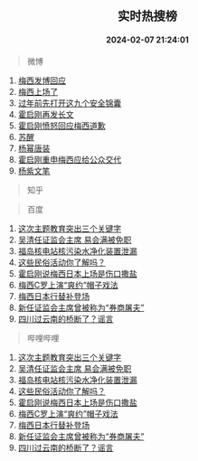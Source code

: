 <div align="center"><h2>实时热搜榜</h2><h4>2024-02-07 21:24:01</h4></div>

> 微博  

1. [梅西发博回应](https://s.weibo.com/weibo?q=%E6%A2%85%E8%A5%BF%E5%8F%91%E5%8D%9A%E5%9B%9E%E5%BA%94&t=31&band_rank=1&Refer=top)<br />
2. [梅西上场了](https://s.weibo.com/weibo?q=%23%E6%A2%85%E8%A5%BF%E4%B8%8A%E5%9C%BA%E4%BA%86%23&t=31&band_rank=2&Refer=top)<br />
3. [过年前先打开这九个安全锦囊](https://s.weibo.com/weibo?q=%23%E8%BF%87%E5%B9%B4%E5%89%8D%E5%85%88%E6%89%93%E5%BC%80%E8%BF%99%E4%B9%9D%E4%B8%AA%E5%AE%89%E5%85%A8%E9%94%A6%E5%9B%8A%23&t=31&band_rank=3&Refer=top)<br />
4. [霍启刚再发长文](https://s.weibo.com/weibo?q=%E9%9C%8D%E5%90%AF%E5%88%9A%E5%86%8D%E5%8F%91%E9%95%BF%E6%96%87&t=31&band_rank=4&Refer=top)<br />
5. [霍启刚愤怒回应梅西道歉](https://s.weibo.com/weibo?q=%23%E9%9C%8D%E5%90%AF%E5%88%9A%E6%84%A4%E6%80%92%E5%9B%9E%E5%BA%94%E6%A2%85%E8%A5%BF%E9%81%93%E6%AD%89%23&t=31&band_rank=5&Refer=top)<br />
6. [苏醒](https://s.weibo.com/weibo?q=%E8%8B%8F%E9%86%92&t=31&band_rank=6&Refer=top)<br />
7. [杨幂唐装](https://s.weibo.com/weibo?q=%23%E6%9D%A8%E5%B9%82%E5%94%90%E8%A3%85%23&t=31&band_rank=7&Refer=top)<br />
8. [霍启刚重申梅西应给公众交代](https://s.weibo.com/weibo?q=%23%E9%9C%8D%E5%90%AF%E5%88%9A%E9%87%8D%E7%94%B3%E6%A2%85%E8%A5%BF%E5%BA%94%E7%BB%99%E5%85%AC%E4%BC%97%E4%BA%A4%E4%BB%A3%23&t=31&band_rank=8&Refer=top)<br />
9. [杨紫文笔](https://s.weibo.com/weibo?q=%23%E6%9D%A8%E7%B4%AB%E6%96%87%E7%AC%94%23&t=31&band_rank=9&Refer=top)<br />

> 知乎  


> 百度  

1. [这次主题教育突出三个关键字](https://www.baidu.com/s?wd=%E8%BF%99%E6%AC%A1%E4%B8%BB%E9%A2%98%E6%95%99%E8%82%B2%E7%AA%81%E5%87%BA%E4%B8%89%E4%B8%AA%E5%85%B3%E9%94%AE%E5%AD%97&sa=fyb_news&rsv_dl=fyb_news)<br />
2. [吴清任证监会主席 易会满被免职](https://www.baidu.com/s?wd=%E5%90%B4%E6%B8%85%E4%BB%BB%E8%AF%81%E7%9B%91%E4%BC%9A%E4%B8%BB%E5%B8%AD+%E6%98%93%E4%BC%9A%E6%BB%A1%E8%A2%AB%E5%85%8D%E8%81%8C&sa=fyb_news&rsv_dl=fyb_news)<br />
3. [福岛核电站核污染水净化装置泄漏](https://www.baidu.com/s?wd=%E7%A6%8F%E5%B2%9B%E6%A0%B8%E7%94%B5%E7%AB%99%E6%A0%B8%E6%B1%A1%E6%9F%93%E6%B0%B4%E5%87%80%E5%8C%96%E8%A3%85%E7%BD%AE%E6%B3%84%E6%BC%8F&sa=fyb_news&rsv_dl=fyb_news)<br />
4. [这些民俗活动你了解吗？](https://www.baidu.com/s?wd=%E8%BF%99%E4%BA%9B%E6%B0%91%E4%BF%97%E6%B4%BB%E5%8A%A8%E4%BD%A0%E4%BA%86%E8%A7%A3%E5%90%97%EF%BC%9F&sa=fyb_news&rsv_dl=fyb_news)<br />
5. [霍启刚说梅西日本上场是伤口撒盐](https://www.baidu.com/s?wd=%E9%9C%8D%E5%90%AF%E5%88%9A%E8%AF%B4%E6%A2%85%E8%A5%BF%E6%97%A5%E6%9C%AC%E4%B8%8A%E5%9C%BA%E6%98%AF%E4%BC%A4%E5%8F%A3%E6%92%92%E7%9B%90&sa=fyb_news&rsv_dl=fyb_news)<br />
6. [梅西C罗上演“爽约”帽子戏法](https://www.baidu.com/s?wd=%E6%A2%85%E8%A5%BFC%E7%BD%97%E4%B8%8A%E6%BC%94%E2%80%9C%E7%88%BD%E7%BA%A6%E2%80%9D%E5%B8%BD%E5%AD%90%E6%88%8F%E6%B3%95&sa=fyb_news&rsv_dl=fyb_news)<br />
7. [梅西日本行替补登场](https://www.baidu.com/s?wd=%E6%A2%85%E8%A5%BF%E6%97%A5%E6%9C%AC%E8%A1%8C%E6%9B%BF%E8%A1%A5%E7%99%BB%E5%9C%BA&sa=fyb_news&rsv_dl=fyb_news)<br />
8. [新任证监会主席曾被称为“券商屠夫”](https://www.baidu.com/s?wd=%E6%96%B0%E4%BB%BB%E8%AF%81%E7%9B%91%E4%BC%9A%E4%B8%BB%E5%B8%AD%E6%9B%BE%E8%A2%AB%E7%A7%B0%E4%B8%BA%E2%80%9C%E5%88%B8%E5%95%86%E5%B1%A0%E5%A4%AB%E2%80%9D&sa=fyb_news&rsv_dl=fyb_news)<br />
9. [四川过云南的桥断了？谣言](https://www.baidu.com/s?wd=%E5%9B%9B%E5%B7%9D%E8%BF%87%E4%BA%91%E5%8D%97%E7%9A%84%E6%A1%A5%E6%96%AD%E4%BA%86%EF%BC%9F%E8%B0%A3%E8%A8%80&sa=fyb_news&rsv_dl=fyb_news)<br />

> 哔哩哔哩  

1. [这次主题教育突出三个关键字](https://www.baidu.com/s?wd=%E8%BF%99%E6%AC%A1%E4%B8%BB%E9%A2%98%E6%95%99%E8%82%B2%E7%AA%81%E5%87%BA%E4%B8%89%E4%B8%AA%E5%85%B3%E9%94%AE%E5%AD%97&sa=fyb_news&rsv_dl=fyb_news)<br />
2. [吴清任证监会主席 易会满被免职](https://www.baidu.com/s?wd=%E5%90%B4%E6%B8%85%E4%BB%BB%E8%AF%81%E7%9B%91%E4%BC%9A%E4%B8%BB%E5%B8%AD+%E6%98%93%E4%BC%9A%E6%BB%A1%E8%A2%AB%E5%85%8D%E8%81%8C&sa=fyb_news&rsv_dl=fyb_news)<br />
3. [福岛核电站核污染水净化装置泄漏](https://www.baidu.com/s?wd=%E7%A6%8F%E5%B2%9B%E6%A0%B8%E7%94%B5%E7%AB%99%E6%A0%B8%E6%B1%A1%E6%9F%93%E6%B0%B4%E5%87%80%E5%8C%96%E8%A3%85%E7%BD%AE%E6%B3%84%E6%BC%8F&sa=fyb_news&rsv_dl=fyb_news)<br />
4. [这些民俗活动你了解吗？](https://www.baidu.com/s?wd=%E8%BF%99%E4%BA%9B%E6%B0%91%E4%BF%97%E6%B4%BB%E5%8A%A8%E4%BD%A0%E4%BA%86%E8%A7%A3%E5%90%97%EF%BC%9F&sa=fyb_news&rsv_dl=fyb_news)<br />
5. [霍启刚说梅西日本上场是伤口撒盐](https://www.baidu.com/s?wd=%E9%9C%8D%E5%90%AF%E5%88%9A%E8%AF%B4%E6%A2%85%E8%A5%BF%E6%97%A5%E6%9C%AC%E4%B8%8A%E5%9C%BA%E6%98%AF%E4%BC%A4%E5%8F%A3%E6%92%92%E7%9B%90&sa=fyb_news&rsv_dl=fyb_news)<br />
6. [梅西C罗上演“爽约”帽子戏法](https://www.baidu.com/s?wd=%E6%A2%85%E8%A5%BFC%E7%BD%97%E4%B8%8A%E6%BC%94%E2%80%9C%E7%88%BD%E7%BA%A6%E2%80%9D%E5%B8%BD%E5%AD%90%E6%88%8F%E6%B3%95&sa=fyb_news&rsv_dl=fyb_news)<br />
7. [梅西日本行替补登场](https://www.baidu.com/s?wd=%E6%A2%85%E8%A5%BF%E6%97%A5%E6%9C%AC%E8%A1%8C%E6%9B%BF%E8%A1%A5%E7%99%BB%E5%9C%BA&sa=fyb_news&rsv_dl=fyb_news)<br />
8. [新任证监会主席曾被称为“券商屠夫”](https://www.baidu.com/s?wd=%E6%96%B0%E4%BB%BB%E8%AF%81%E7%9B%91%E4%BC%9A%E4%B8%BB%E5%B8%AD%E6%9B%BE%E8%A2%AB%E7%A7%B0%E4%B8%BA%E2%80%9C%E5%88%B8%E5%95%86%E5%B1%A0%E5%A4%AB%E2%80%9D&sa=fyb_news&rsv_dl=fyb_news)<br />
9. [四川过云南的桥断了？谣言](https://www.baidu.com/s?wd=%E5%9B%9B%E5%B7%9D%E8%BF%87%E4%BA%91%E5%8D%97%E7%9A%84%E6%A1%A5%E6%96%AD%E4%BA%86%EF%BC%9F%E8%B0%A3%E8%A8%80&sa=fyb_news&rsv_dl=fyb_news)<br />
